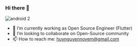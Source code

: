 ### Hi there 👋
![android 2](https://user-images.githubusercontent.com/29337364/133871689-7ae6aef6-2f74-404e-a787-ff58d814b839.gif)

- 🔭 I’m currently working as Open Source Engineer (Flutter)
- 👯 I’m looking to collaborate on Open-Source community
- 📫 How to reach me: huynguyennovem@gmail.com

